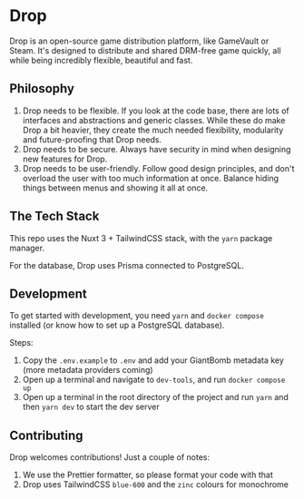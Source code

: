 # Drop 
Drop is an open-source game distribution platform, like GameVault or Steam. It's designed to distribute and shared DRM-free game quickly, all while being incredibly flexible, beautiful and fast. 

## Philosophy
1. Drop needs to be flexible. If you look at the code base, there are lots of interfaces and abstractions and generic classes. While these do make Drop a bit heavier, they create the much needed flexibility, modularity and future-proofing that Drop needs.
2. Drop needs to be secure. Always have security in mind when designing new features for Drop. 
3. Drop needs to be user-friendly. Follow good design principles, and don't overload the user with too much information at once. Balance hiding things between menus and showing it all at once. 

## The Tech Stack
This repo uses the Nuxt 3 + TailwindCSS stack, with the `yarn` package manager.

For the database, Drop uses Prisma connected to PostgreSQL.

## Development
To get started with development, you need `yarn` and `docker compose` installed (or know how to set up a PostgreSQL database).

Steps:
1. Copy the `.env.example` to `.env` and add your GiantBomb metadata key (more metadata providers coming)
2. Open up a terminal and navigate to `dev-tools`, and run `docker compose up`
3. Open up a terminal in the root directory of the project and run `yarn` and then `yarn dev` to start the dev server

## Contributing
Drop welcomes contributions! Just a couple of notes:
1. We use the Prettier formatter, so please format your code with that
2. Drop uses TailwindCSS `blue-600` and the `zinc` colours for monochrome
